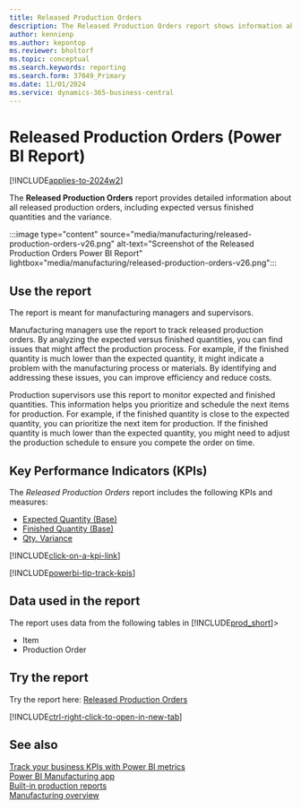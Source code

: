 ```yaml
---
title: Released Production Orders
description: The Released Production Orders report shows information about all released production orders, including expected versus finished quantities and the variance.
author: kennienp
ms.author: kepontop
ms.reviewer: bholtorf
ms.topic: conceptual
ms.search.keywords: reporting
ms.search.form: 37049_Primary
ms.date: 11/01/2024
ms.service: dynamics-365-business-central
---
```


# Released Production Orders (Power BI Report)

[!INCLUDE[applies-to-2024w2](includes/applies-to-2024w2.md)]

The **Released Production Orders** report provides detailed information about all released production orders, including expected versus finished quantities and the variance.

:::image type="content" source="media/manufacturing/released-production-orders-v26.png" alt-text="Screenshot of the Released Production Orders Power BI Report" lightbox="media/manufacturing/released-production-orders-v26.png":::

## Use the report

The report is meant for manufacturing managers and supervisors.

Manufacturing managers use the report to track released production orders. By analyzing the expected versus finished quantities, you can find issues that might affect the production process. For example, if the finished quantity is much lower than the expected quantity, it might indicate a problem with the manufacturing process or materials. By identifying and addressing these issues, you can improve efficiency and reduce costs.

Production supervisors use this report to monitor expected and finished quantities. This information helps you prioritize and schedule the next items for production. For example, if the finished quantity is close to the expected quantity, you can prioritize the next item for production. If the finished quantity is much lower than the expected quantity, you might need to adjust the production schedule to ensure you compete the order on time.

## Key Performance Indicators (KPIs)

The *Released Production Orders* report includes the following KPIs and measures:

- [Expected Quantity (Base)](manufacturing-powerbi-kpis.md#expected-quantity-base)
- [Finished Quantity (Base)](manufacturing-powerbi-kpis.md#finished-quantity-base)
- [Qty. Variance](manufacturing-powerbi-kpis.md#qty-variance)

[!INCLUDE[click-on-a-kpi-link](includes/click-on-a-kpi-link.md)]

[!INCLUDE[powerbi-tip-track-kpis](includes/powerbi-tip-track-kpis.md)]

## Data used in the report

The report uses data from the following tables in [!INCLUDE[prod_short](includes/prod_short.md)]>

- Item
- Production Order

## Try the report

Try the report here: [Released Production Orders](https://businesscentral.dynamics.com?page=37049)

[!INCLUDE[ctrl-right-click-to-open-in-new-tab](includes/ctrl-right-click-to-open-in-new-tab.md)]

## See also

[Track your business KPIs with Power BI metrics](track-kpis-with-power-bi-metrics.md)  
[Power BI Manufacturing app](manufacturing-powerbi-app.md)  
[Built-in production reports](production-reports.md)  
[Manufacturing overview](production-manage-manufacturing.md)

